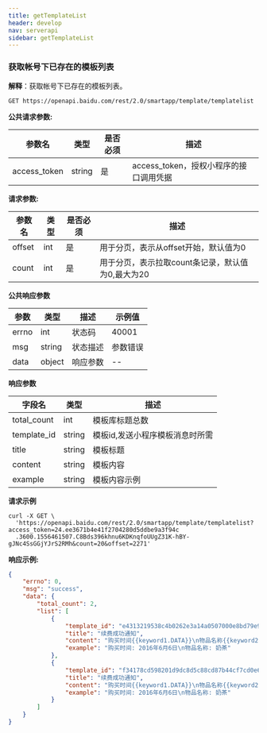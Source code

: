 ```yaml
---
title: getTemplateList
header: develop
nav: serverapi
sidebar: getTemplateList
---
```

  
### 获取帐号下已存在的模板列表

**解释**：获取帐号下已存在的模板列表。


```
GET https://openapi.baidu.com/rest/2.0/smartapp/template/templatelist
```
**公共请求参数:**

|参数名 | 类型 | 是否必须 | 描述|
|----- |-----| ------| -----|
|access_token |string | 是 | access_token，授权小程序的接口调用凭据 |

**请求参数:**

|参数名 | 类型 | 是否必须 | 描述|
|----- |-----| ------| -----|
|offset | int | 是 | 用于分页，表示从offset开始，默认值为0|
|count | int | 是 | 用于分页，表示拉取count条记录，默认值为0,最大为20|

**公共响应参数** 

|参数|类型|描述|示例值|
|--|--|--|--|
|errno|int|状态码|40001|
|msg|string|状态描述|参数错误|
|data|object|响应参数|--|

**响应参数** 

|字段名 | 类型  | 描述|
|----- |-----| -----|
|total_count | int| 模板库标题总数|
|template_id |string | 模板id,发送小程序模板消息时所需|
|title |string | 模板标题|
|content |string | 模板内容|
|example |string | 模板内容示例|

**请求示例**

```shell
curl -X GET \
  'https://openapi.baidu.com/rest/2.0/smartapp/template/templatelist?access_token=24.ee3671b4e41f2704280d5ddbe9a3f94c
  .3600.1556461507.C8Bds396khnu6KDKnqfoUUgZ31K-hBY-gJNc4SsGGjYJrS2RMh&count=20&offset=2271'
```



**响应示例:**

```json
{
    "errno": 0,
    "msg": "success",
    "data": {
        "total_count": 2,
        "list": [
            {
                "template_id": "e4313219538c4b0262e3a14a0507000e8bd79e9PTPAz",
                "title": "续费成功通知",
                "content": "购买时间{{keyword1.DATA}}\n物品名称{{keyword2.DATA}}",
                "example": "购买时间: 2016年6月6日\n物品名称: 奶茶"
            },
            {
                "template_id": "f34178cd598201d9dc8d5c88cd87b44cf7cd0e64d90Y",
                "title": "续费成功通知",
                "content": "购买时间{{keyword1.DATA}}\n物品名称{{keyword2.DATA}}",
                "example": "购买时间: 2016年6月6日\n物品名称: 奶茶"
            }
        ]
    }
}
```
